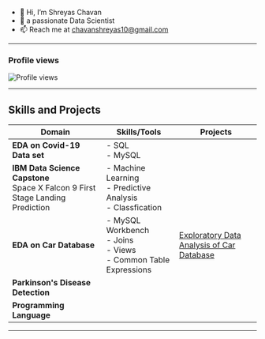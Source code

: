 - 👋 Hi, I’m Shreyas Chavan
- 👀 a passionate Data Scientist  
- 📫 Reach me at chavanshreyas10@gmail.com

---

### Profile views
![Profile views](https://komarev.com/ghpvc/?username=Shreyaschavan10&label=Profile%20views&color=0e75b6&style=flat)

---

## Skills and Projects

| **Domain**       | **Skills/Tools**       | **Projects**        |
|-------------------|------------------------|--------------------|
| **EDA on Covid-19 Data set**                   | - SQL <br> - MySQL                        |                    |
|**IBM Data Science Capstone** <br> Space X Falcon 9 First Stage Landing Prediction                |  - Machine Learning <br>- Predictive Analysis <br> - Classfication                        |                    |
|**EDA on Car Database**   | - MySQL Workbench <br>  - Joins <br>- Views <br> - Common Table Expressions | [Exploratory Data Analysis of Car Database](https://github.com/Shreyaschavan10/Analyze-Data-in-a-Model-Car-Database-with-MySQL-Workbench)
|**Parkinson's Disease Detection**                  |                        |                    |
|**Programming Language**                    |                        |                    |

---


